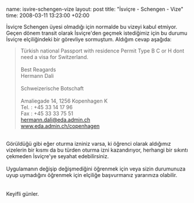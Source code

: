 name: isvire-schengen-vize
layout: post
title: "İsviçre - Schengen - Vize"
time: 2008-03-11 13:23:00 +02:00

İsviçre Schengen üyesi olmadığı için normalde bu vizeyi kabul etmiyor. Geçen dönem transit olarak İsviçre'den geçmek istediğimiz için bu durumu İsviçre elçiliğindeki bir görevliye sormuştum. Aldığım cevap aşağıda:<br /><blockquote>Türkish national Passport with residence Permit Type B C or H dont need a visa for Switzerland.<br /><br />Best Reagards<br />Hermann Dali<br /><br />Schweizerische Botschaft<br /><br />Amaliegade 14, 1256 Kopenhagen K<br />Tel.        : +45 33 14 17 96<br />Fax        : +45 33 33 75 51<br />hermann.dali@eda.admin.ch<br />www.eda.admin.ch/copenhagen</blockquote><br />Görüldüğü gibi eğer oturma izniniz varsa, ki öğrenci olarak aldığımız vizelerin bir kısmı da bu türden oturma izni kazandırıyor, herhangi bir sıkıntı çekmeden İsviçre'ye seyahat edebilirsiniz.<br /><br />Uygulamanın değişip değişmediğini öğrenmek için veya sizin durumunuza uyup uymadığını öğrenmek için elçiliğe başvurmanız yararınıza olabilir.<br /><br /><br />Keyifli günler.
